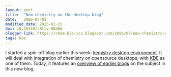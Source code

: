 ```yaml
---
layout: post
title:  "New chemistry-on-the-desktop blog"
date:   2006-07-01
modified_date: 2025-02-15
doi: 10.59350/c8ttv-08d66
blogger-link: https://chem-bla-ics.blogspot.com/2006/07/new-chemistry-on-desktop-blog.html
tags: kde
---
```


I started a spin-off blog earlier this week: [kemistry desktop environment](http://kemistry-desktop.blogspot.com/). It will deal with
integration of chemistry on opensource desktops, with [KDE](http://www.kde.org/) as one of them. Today, it features an
[overview of earlier blogs](http://kemistry-desktop.blogspot.com/2006/07/overview-of-earlier-blogs.html) on the subject in this new blog.
